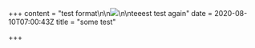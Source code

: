 +++
content = "test format\n\n![](https://community-docs.netlify.com/images/banner-illu-woman.svg)\n\nteeest test again"
date = 2020-08-10T07:00:43Z
title = "some test"

+++
